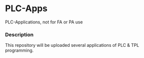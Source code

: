 # PLC-Apps
PLC-Applications, not for FA or PA use
<br/>

### Description
This repository will be uploaded several applications of PLC & TPL programming.
